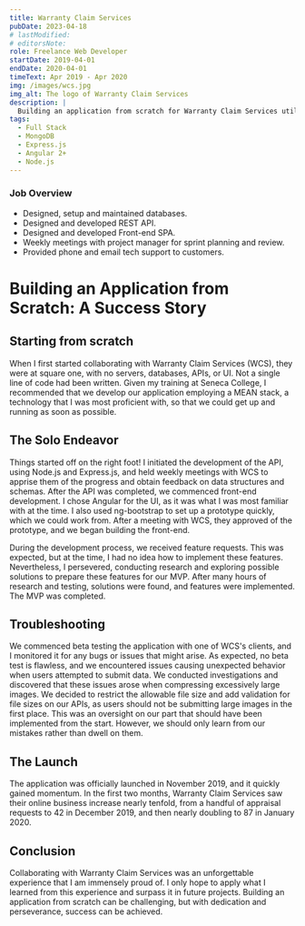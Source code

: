 ```yaml
---
title: Warranty Claim Services
pubDate: 2023-04-18
# lastModified:
# editorsNote:
role: Freelance Web Developer
startDate: 2019-04-01
endDate: 2020-04-01
timeText: Apr 2019 - Apr 2020
img: /images/wcs.jpg
img_alt: The logo of Warranty Claim Services
description: |
  Building an application from scratch for Warranty Claim Services utilizing MEAN stack technology. The development process included the creation of the back-end API, the front-end, and troubleshooting issues, resulting in a successful launch in November 2019, with Warranty Claim Services seeing a significant increase in business.
tags:
  - Full Stack
  - MongoDB
  - Express.js
  - Angular 2+
  - Node.js
---
```


### Job Overview

- Designed, setup and maintained databases.
- Designed and developed REST API.
- Designed and developed Front-end SPA.
- Weekly meetings with project manager for sprint planning and review.
- Provided phone and email tech support to customers.

# Building an Application from Scratch: A Success Story

## Starting from scratch

When I first started collaborating with Warranty Claim Services (WCS), they were at square one, with no servers, databases, APIs, or UI. Not a single line of code had been written. Given my training at Seneca College, I recommended that we develop our application employing a MEAN stack, a technology that I was most proficient with, so that we could get up and running as soon as possible.

## The Solo Endeavor

Things started off on the right foot! I initiated the development of the API, using Node.js and Express.js, and held weekly meetings with WCS to apprise them of the progress and obtain feedback on data structures and schemas. After the API was completed, we commenced front-end development. I chose Angular for the UI, as it was what I was most familiar with at the time. I also used ng-bootstrap to set up a prototype quickly, which we could work from. After a meeting with WCS, they approved of the prototype, and we began building the front-end.

During the development process, we received feature requests. This was expected, but at the time, I had no idea how to implement these features. Nevertheless, I persevered, conducting research and exploring possible solutions to prepare these features for our MVP. After many hours of research and testing, solutions were found, and features were implemented. The MVP was completed.

## Troubleshooting

We commenced beta testing the application with one of WCS's clients, and I monitored it for any bugs or issues that might arise. As expected, no beta test is flawless, and we encountered issues causing unexpected behavior when users attempted to submit data. We conducted investigations and discovered that these issues arose when compressing excessively large images. We decided to restrict the allowable file size and add validation for file sizes on our APIs, as users should not be submitting large images in the first place. This was an oversight on our part that should have been implemented from the start. However, we should only learn from our mistakes rather than dwell on them.

## The Launch

The application was officially launched in November 2019, and it quickly gained momentum. In the first two months, Warranty Claim Services saw their online business increase nearly tenfold, from a handful of appraisal requests to 42 in December 2019, and then nearly doubling to 87 in January 2020.

## Conclusion

Collaborating with Warranty Claim Services was an unforgettable experience that I am immensely proud of. I only hope to apply what I learned from this experience and surpass it in future projects. Building an application from scratch can be challenging, but with dedication and perseverance, success can be achieved.
